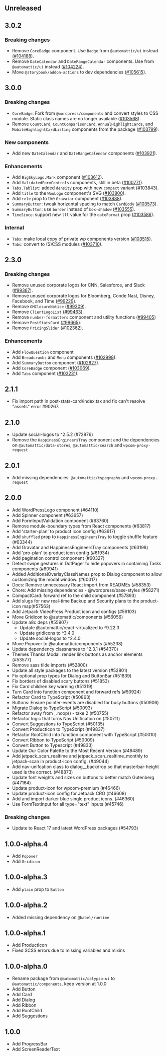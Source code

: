 ## Unreleased

## 3.0.2

### Breaking changes

- Remove `CoreBadge` component. Use `Badge` from `@automattic/ui` instead ([#104188](https://github.com/Automattic/wp-calypso/pull/104188)).
- Remove `DateCalendar` and `DateRangeCalendar` components. Use from `@automattic/ui` instead ([#104224](https://github.com/Automattic/wp-calypso/pull/104224)).
- Move `@storybook/addon-actions` to dev dependencies ([#105615](https://github.com/Automattic/wp-calypso/pull/105615)).

## 3.0.0

### Breaking changes

- `CoreBadge`: Fork from `@wordpress/components` and convert styles to CSS module. Static class names are no longer available ([#103568](https://github.com/Automattic/wp-calypso/pull/103568)).
- Remove `CountCard`, `CountComparisonCard`, `AnnualHighlightCards`, and `MobileHighlightCardListing` components from the package ([#103799](https://github.com/Automattic/wp-calypso/pull/103799)).

### New components

- Add new `DateCalendar` and `DateRangeCalendar` components ([#103921](https://github.com/Automattic/wp-calypso/pull/103921)).

### Enhancements

- Add `BigSkyLogo.Mark` component ([#103612](https://github.com/Automattic/wp-calypso/pull/103612)).
- Add `ValidatedFormControls` components, still in beta ([#100771](https://github.com/Automattic/wp-calypso/pull/100771)).
- `Tabs.Tablist`: added `density` prop with new `compact` variant ([#103843](https://github.com/Automattic/wp-calypso/pull/103843)).
- Add `title` to the `WooLogo` component's SVG ([#103800](https://github.com/Automattic/wp-calypso/pull/103800)).
- Add `role` prop to the `Gravatar` component ([#103888](https://github.com/Automattic/wp-calypso/pull/103888)).
- `SummaryButton`: tweak horizontal spacing to match `CardBody` ([#103573](https://github.com/Automattic/wp-calypso/pull/103573)).
- `SummaryButton`: use `border` instead of `box-shadow` ([#103555](https://github.com/Automattic/wp-calypso/pull/103555)).
- `TimeSince`: support new `lll` value for the `dateFormat` prop ([#103586](https://github.com/Automattic/wp-calypso/pull/103586)).

### Internal

- `Tabs`: make local copy of private wp components version ([#103515](https://github.com/Automattic/wp-calypso/pull/103515)).
- `Tabs`: convert to (S)CSS modules ([#103710](https://github.com/Automattic/wp-calypso/pull/103710)).

## 2.3.0

### Breaking changes

- Remove unused corporate logos for CNN, Salesforce, and Slack ([#99367](https://github.com/Automattic/wp-calypso/pull/99367)).
- Remove unused corporate logos for Bloomberg, Conde Nast, Disney, Facebook, and Time ([#99229](https://github.com/Automattic/wp-calypso/pull/99229)).
- Remove `GMClosureNotice` ([#99309](https://github.com/Automattic/wp-calypso/pull/99309)).
- Remove `ClientLogoList` ([#99463](https://github.com/Automattic/wp-calypso/pull/99463)).
- Remove `number-formatters` component and utility functions ([#99405](https://github.com/Automattic/wp-calypso/pull/99405))
- Remove `PostStatsCard` ([#99665](https://github.com/Automattic/wp-calypso/pull/99665)).
- Remove `PricingSlider` ([#102362](https://github.com/Automattic/wp-calypso/pull/102362)).

### Enhancements

- Add `FlowQuestion` component
- Add `Breadcrumbs` and `Menu` components ([#102998](https://github.com/Automattic/wp-calypso/pull/102998)).
- Add `SummaryButton` component ([#102827](https://github.com/Automattic/wp-calypso/pull/102827)).
- Add `CoreBadge` component ([#103069](https://github.com/Automattic/wp-calypso/pull/103069)).
- Add `Tabs` component ([#103231](https://github.com/Automattic/wp-calypso/pull/103231)).

## 2.1.1

- Fix import path in post-stats-card/index.tsx and fix can't resolve "assets" error #90267.

## 2.1.0

- Update social-logos to ^2.5.2 (#72876)
- Remove the `HappinessEngineersTray` component and the dependencies on `@automattic/data-stores`, `@automattic/search` and `wpcom-proxy-request`

## 2.0.1

- Add missing dependencies: `@automattic/typography` and `wpcom-proxy-request`

## 2.0.0

- Add WordPressLogo component (#64110)
- Add Spinner component (#63657)
- Add FormInputValidation component (#63760)
- Remove module-boundary types from React components (#63817)
- Add 'starter-plan' to product icon config (#63617)
- Add `shuffled` prop to `HappinessEngineersTray` to toggle shuffle feature (#63344)
- Add Gravatar and HappinessEngineersTray components (#63198)
- Add 'pro-plan' to product icon config (#61934)
- Add pagination control component (#60327)
- Detect swipe gestures in DotPager to hide popovers in containing Tasks components (#60941)
- Added AdditionalOverlayClassNames prop to Dialog component to allow customizing the modal window. (#60017)
- Docs: Remove unnecessary React import from READMEs (#58353)
- Chore: Add missing dependencies - @wordpress/base-styles (#58271)
- CompactCard: forward ref to the child component (#57893)
- Add slugs for new real-time Backup and Security plans to the product-icon map(#57563)
- Add Jetpack VideoPress Product icon and configs (#56103)
- Move Gridicon to @automattic/components (#56056)
- Update a8c deps (#55907)
  - Update @automattic/react-virtualized to ^9.22.3
  - Update gridicons to ^3.4.0
  - Update social-logos to ^2.4.0
- Move Popover to @automattic/components (#55238)
- Update dependency classnames to ^2.3.1 (#54370)
- Themes Thanks Modal: render link buttons as anchor elements (#53577)
- Remove sass tilde imports (#52800)
- Update all style packages to the latest version (#52801)
- Fix optional prop types for Dialog and ButtonBar (#51839)
- Fix borders of disabled scary buttons (#51853)
- Fix Card children key warning (#51319)
- Turn Card into function component and forward refs (#50924)
- Refactor Card to TypeScript (#50863)
- Buttons: Ensure pointer-events are disabled for busy buttons (#50906)
- Migrate Dialog to TypeScript (#50093)
- Refactor away from \_.noop() - take 2 (#50755)
- Refactor logic that turns Nav Unification on (#50711)
- Convert Suggestions to TypeScript (#50135)
- Convert ProductIcon to TypeScript (#49837)
- Refactor RootChild into function component with TypeScript (#50010)
- Convert Ribbon to TypeScript (#50009)
- Convert Button to Typescript (#49833)
- Update Our Color Palette to the Most Recent Version (#49489)
- Add jetpack_scan_realtime and jetpack_scan_realtime_monthly to jetpack-scan in product-icon config. (#49044)
- Add nav-unifcation class to dialog\_\_backdrop so that masterbar-height used is the correct. (#48873)
- Update font weights and sizes on buttons to better match Gutenberg (#47164)
- Update product-icon for wpcom-premium (#46466)
- Update product-icon config for Jetpack CRO (#46608)
- Add and import darker blue single product icons. (#46360)
- Use FormTextInput for all type="text" inputs (#45746)

### Breaking changes

- Update to React 17 and latest WordPress packages (#54793)

## 1.0.0-alpha.4

- Add `Popover`
- Add `Gridicon`

## 1.0.0-alpha.3

- Add `plain` prop to `Button`

## 1.0.0-alpha.2

- Added missing dependency on `@babel/runtime`

## 1.0.0-alpha.1

- Add ProductIcon
- Fixed SCSS errors due to missing variables and mixins

## 1.0.0-alpha.0

- Rename package from `@automattic/calypso-ui` to `@automattic/components`, keep version at 1.0.0
- Add Button
- Add Card
- Add Dialog
- Add Ribbon
- Add RootChild
- Add Suggestions

## 1.0.0

- Add ProgressBar
- Add ScreenReaderText
